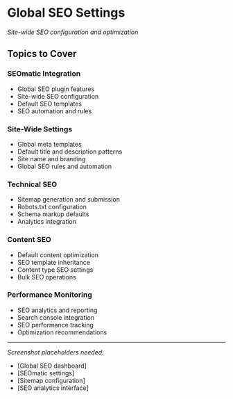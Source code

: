 # Global SEO Settings

*Site-wide SEO configuration and optimization*

## Topics to Cover

### SEOmatic Integration
- Global SEO plugin features
- Site-wide SEO configuration
- Default SEO templates
- SEO automation and rules

### Site-Wide Settings
- Global meta templates
- Default title and description patterns
- Site name and branding
- Global SEO rules and automation

### Technical SEO
- Sitemap generation and submission
- Robots.txt configuration
- Schema markup defaults
- Analytics integration

### Content SEO
- Default content optimization
- SEO template inheritance
- Content type SEO settings
- Bulk SEO operations

### Performance Monitoring
- SEO analytics and reporting
- Search console integration
- SEO performance tracking
- Optimization recommendations

---

*Screenshot placeholders needed:*
- [Global SEO dashboard]
- [SEOmatic settings]
- [Sitemap configuration]
- [SEO analytics interface]
